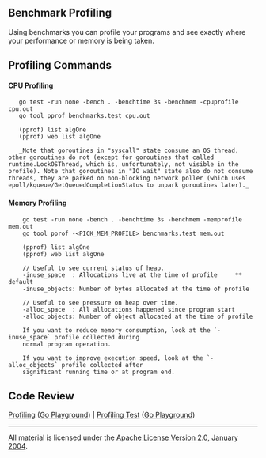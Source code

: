 ## Benchmark Profiling

Using benchmarks you can profile your programs and see exactly where your performance or memory is being taken.

## Profiling Commands

#### CPU Profiling
```
   go test -run none -bench . -benchtime 3s -benchmem -cpuprofile cpu.out
   go tool pprof benchmarks.test cpu.out
   
   (pprof) list algOne
   (pprof) web list algOne

   _Note that goroutines in "syscall" state consume an OS thread, other goroutines do not (except for goroutines that called runtime.LockOSThread, which is, unfortunately, not visible in the profile). Note that goroutines in "IO wait" state also do not consume threads, they are parked on non-blocking network poller (which uses epoll/kqueue/GetQueuedCompletionStatus to unpark goroutines later)._
```

#### Memory Profiling
```
    go test -run none -bench . -benchtime 3s -benchmem -memprofile mem.out
    go tool pprof -<PICK_MEM_PROFILE> benchmarks.test mem.out

    (pprof) list algOne
    (pprof) web list algOne

    // Useful to see current status of heap.
	-inuse_space  : Allocations live at the time of profile  	** default
	-inuse_objects: Number of bytes allocated at the time of profile

	// Useful to see pressure on heap over time.
	-alloc_space  : All allocations happened since program start
	-alloc_objects: Number of object allocated at the time of profile

	If you want to reduce memory consumption, look at the `-inuse_space` profile collected during
    normal program operation.
	
	If you want to improve execution speed, look at the `-alloc_objects` profile collected after
    significant running time or at program end.
```

## Code Review

[Profiling](stream.go) ([Go Playground](https://play.golang.org/p/o6zf-2GeHW)) | 
[Profiling Test](stream_test.go) ([Go Playground](https://play.golang.org/p/Q6shkgJ5rR))
___
All material is licensed under the [Apache License Version 2.0, January 2004](http://www.apache.org/licenses/LICENSE-2.0).
